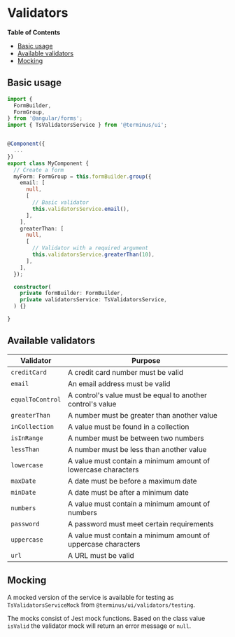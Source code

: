 <h1>Validators</h1>


<!-- START doctoc generated TOC please keep comment here to allow auto update -->
<!-- DON'T EDIT THIS SECTION, INSTEAD RE-RUN doctoc TO UPDATE -->
**Table of Contents**

- [Basic usage](#basic-usage)
- [Available validators](#available-validators)
- [Mocking](#mocking)

<!-- END doctoc generated TOC please keep comment here to allow auto update -->



## Basic usage

```typescript
import {
  FormBuilder,
  FormGroup,
} from '@angular/forms';
import { TsValidatorsService } from '@terminus/ui';


@Component({
  ...
})
export class MyComponent {
  // Create a form
  myForm: FormGroup = this.formBuilder.group({
    email: [
      null,
      [
        // Basic validator
        this.validatorsService.email(),
      ],
    ],
    greaterThan: [
      null,
      [
        // Validator with a required argument
        this.validatorsService.greaterThan(10),
      ],
    ],
  });

  constructor(
    private formBuilder: FormBuilder,
    private validatorsService: TsValidatorsService,
  ) {}

}
```


## Available validators

| Validator        | Purpose                                                       |
|------------------|---------------------------------------------------------------|
| `creditCard`     | A credit card number must be valid                            |
| `email`          | An email address must be valid                                |
| `equalToControl` | A control's value must be equal to another control's value    |
| `greaterThan`    | A number must be greater than another value                   |
| `inCollection`   | A value must be found in a collection                         |
| `isInRange`      | A number must be between two numbers                          |
| `lessThan`       | A number must be less than another value                      |
| `lowercase`      | A value must contain a minimum amount of lowercase characters |
| `maxDate`        | A date must be before a maximum date                          |
| `minDate`        | A date must be after a minimum date                           |
| `numbers`        | A value must contain a minimum amount of numbers              |
| `password`       | A password must meet certain requirements                     |
| `uppercase`      | A value must contain a minimum amount of uppercase characters |
| `url`            | A URL must be valid                                           |


## Mocking

A mocked version of the service is available for testing as `TsValidatorsServiceMock` from `@terminus/ui/validators/testing`.

The mocks consist of Jest mock functions. Based on the class value `isValid` the validator mock will
return an error message or `null`.
